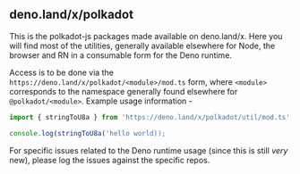 ## deno.land/x/polkadot

This is the polkadot-js packages made available on deno.land/x. Here you will find most of the utilities, generally available elsewhere for Node, the browser and RN in a consumable form for the Deno runtime.

Access is to be done via the `https://deno.land/x/polkadot/<module>/mod.ts` form, where `<module>` corresponds to the namespace generally found elsewhere for `@polkadot/<module>`. Example usage information -

```js
import { stringToU8a } from 'https://deno.land/x/polkadot/util/mod.ts';

console.log(stringToU8a('hello world));
```

For specific issues related to the Deno runtime usage (since this is still _very_ new), please log the issues against the specific repos.

